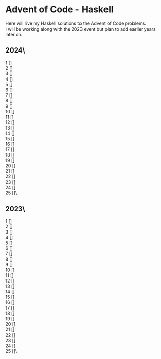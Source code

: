 # Advent of Code - Haskell
Here will live my Haskell solutions to the Advent of Code problems.\
I will be working along with the 2023 event but plan to add earlier years later on.

## 2024\
1  []\
2  []\
3  []\
4  []\
5  []\
6  []\
7  []\
8  []\
9  []\
10 []\
11 []\
12 []\
13 []\
14 []\
15 []\
16 []\
17 []\
18 []\
19 []\
20 []\
21 []\
22 []\
23 []\
24 []\
25 []\

## 2023\
1  []\
2  []\
3  []\
4  []\
5  []\
6  []\
7  []\
8  []\
9  []\
10 []\
11 []\
12 []\
13 []\
14 []\
15 []\
16 []\
17 []\
18 []\
19 []\
20 []\
21 []\
22 []\
23 []\
24 []\
25 []\
